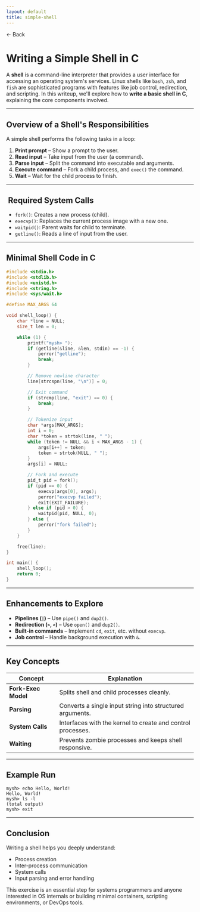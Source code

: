 ```yaml
---
layout: default
title: simple-shell 
---
```


<a href="https://anish7600.github.io/technical-writeups" style="text-decoration: none;">← Back</a>


# Writing a Simple Shell in C

A **shell** is a command-line interpreter that provides a user interface for accessing an operating system's services. Linux shells like `bash`, `zsh`, and `fish` are sophisticated programs with features like job control, redirection, and scripting. In this writeup, we'll explore how to **write a basic shell in C**, explaining the core components involved.

---

##  Overview of a Shell's Responsibilities

A simple shell performs the following tasks in a loop:

1. **Print prompt** – Show a prompt to the user.
2. **Read input** – Take input from the user (a command).
3. **Parse input** – Split the command into executable and arguments.
4. **Execute command** – Fork a child process, and `exec()` the command.
5. **Wait** – Wait for the child process to finish.

---

## ️ Required System Calls

* `fork()`: Creates a new process (child).
* `execvp()`: Replaces the current process image with a new one.
* `waitpid()`: Parent waits for child to terminate.
* `getline()`: Reads a line of input from the user.

---

##  Minimal Shell Code in C

```c
#include <stdio.h>
#include <stdlib.h>
#include <unistd.h>
#include <string.h>
#include <sys/wait.h>

#define MAX_ARGS 64

void shell_loop() {
    char *line = NULL;
    size_t len = 0;

    while (1) {
        printf("mysh> ");
        if (getline(&line, &len, stdin) == -1) {
            perror("getline");
            break;
        }

        // Remove newline character
        line[strcspn(line, "\n")] = 0;

        // Exit command
        if (strcmp(line, "exit") == 0) {
            break;
        }

        // Tokenize input
        char *args[MAX_ARGS];
        int i = 0;
        char *token = strtok(line, " ");
        while (token != NULL && i < MAX_ARGS - 1) {
            args[i++] = token;
            token = strtok(NULL, " ");
        }
        args[i] = NULL;

        // Fork and execute
        pid_t pid = fork();
        if (pid == 0) {
            execvp(args[0], args);
            perror("execvp failed");
            exit(EXIT_FAILURE);
        } else if (pid > 0) {
            waitpid(pid, NULL, 0);
        } else {
            perror("fork failed");
        }
    }

    free(line);
}

int main() {
    shell_loop();
    return 0;
}
```

---

##  Enhancements to Explore

* **Pipelines (`|`)** – Use `pipe()` and `dup2()`.
* **Redirection (`>`, `<`)** – Use `open()` and `dup2()`.
* **Built-in commands** – Implement `cd`, `exit`, etc. without `execvp`.
* **Job control** – Handle background execution with `&`.

---

##  Key Concepts

| Concept             | Explanation                                                 |
| ------------------- | ----------------------------------------------------------- |
| **Fork-Exec Model** | Splits shell and child processes cleanly.                   |
| **Parsing**         | Converts a single input string into structured arguments.   |
| **System Calls**    | Interfaces with the kernel to create and control processes. |
| **Waiting**         | Prevents zombie processes and keeps shell responsive.       |

---

##  Example Run

```
mysh> echo Hello, World!
Hello, World!
mysh> ls -l
(total output)
mysh> exit
```

---

##  Conclusion

Writing a shell helps you deeply understand:

* Process creation
* Inter-process communication
* System calls
* Input parsing and error handling

This exercise is an essential step for systems programmers and anyone interested in OS internals or building minimal containers, scripting environments, or DevOps tools.
